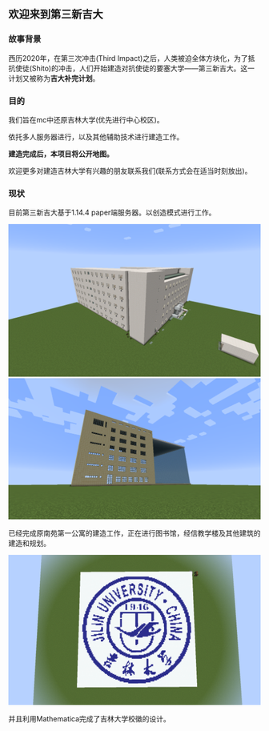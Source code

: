 ## 欢迎来到第三新吉大

### 故事背景

西历2020年，在第三次冲击(Third Impact)之后，人类被迫全体方块化，为了抵抗使徒(Shito)的冲击，人们开始建造对抗使徒的要塞大学——第三新吉大。这一计划又被称为**吉大补完计划**。

### 目的

我们旨在mc中还原吉林大学(优先进行中心校区)。

依托多人服务器进行，以及其他辅助技术进行建造工作。

**建造完成后，本项目将公开地图。**

欢迎更多对建造吉林大学有兴趣的朋友联系我们(联系方式会在适当时刻放出)。

### 现状

目前第三新吉大基于1.14.4 paper端服务器。以创造模式进行工作。

![南苑一公寓](img/nan1.png)
![图书馆建造中](img/lib.png)

已经完成原南苑第一公寓的建造工作，正在进行图书馆，经信教学楼及其他建筑的建造和规划。

![校徽](img/logo.png)

并且利用Mathematica完成了吉林大学校徽的设计。
